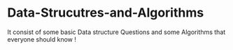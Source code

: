 # Data-Strucutres-and-Algorithms

It consist of some basic Data structure Questions and some Algorithms that everyone should know !
